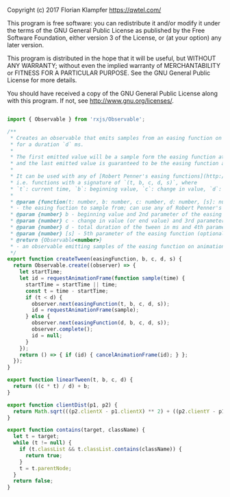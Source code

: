 Copyright (c) 2017 Florian Klampfer <https://qwtel.com/>

This program is free software: you can redistribute it and/or modify
it under the terms of the GNU General Public License as published by
the Free Software Foundation, either version 3 of the License, or
(at your option) any later version.

This program is distributed in the hope that it will be useful,
but WITHOUT ANY WARRANTY; without even the implied warranty of
MERCHANTABILITY or FITNESS FOR A PARTICULAR PURPOSE.  See the
GNU General Public License for more details.

You should have received a copy of the GNU General Public License
along with this program.  If not, see <http://www.gnu.org/licenses/>.


```js

import { Observable } from 'rxjs/Observable';

/**
 * Creates an observable that emits samples from an easing function on every animation frame
 * for a duration `d` ms.
 *
 * The first emitted value will be a sample form the easing function at `t = 0`,
 * and the last emitted value is guaranteed to be the easing function at `t = d`.
 *
 * It can be used with any of [Robert Penner's easing functions](http://robertpenner.com/easing/),
 * i.e. functions with a signature of `(t, b, c, d, s)`, where
 * `t`: current time, `b`: beginning value, `c`: change in value, `d`: total duration, `s`: optional
 *
 * @param {function(t: number, b: number, c: number, d: number, [s]: number): number} easingFunction
 * - the easing fuction to sample from; can use any of Robert Penner's easing functions
 * @param {number} b - beginning value and 2nd parameter of the easing function
 * @param {number} c - change in value (or end value) and 3rd parameter of the easing function
 * @param {number} d - total duration of the tween in ms and 4th parameter of the easing function
 * @param {number} [s] - 5th parameter of the easing function (optional)
 * @return {Observable<number>}
 * - an observable emitting samples of the easing function on animation frames for `d` ms
 */
export function createTween(easingFunction, b, c, d, s) {
  return Observable.create((observer) => {
    let startTime;
    let id = requestAnimationFrame(function sample(time) {
      startTime = startTime || time;
      const t = time - startTime;
      if (t < d) {
        observer.next(easingFunction(t, b, c, d, s));
        id = requestAnimationFrame(sample);
      } else {
        observer.next(easingFunction(d, b, c, d, s));
        observer.complete();
        id = null;
      }
    });
    return () => { if (id) { cancelAnimationFrame(id); } };
  });
}

export function linearTween(t, b, c, d) {
  return ((c * t) / d) + b;
}

export function clientDist(p1, p2) {
  return Math.sqrt(((p2.clientX - p1.clientX) ** 2) + ((p2.clientY - p1.clientY) ** 2));
}

export function contains(target, className) {
  let t = target;
  while (t != null) {
    if (t.classList && t.classList.contains(className)) {
      return true;
    }
    t = t.parentNode;
  }
  return false;
}
```


